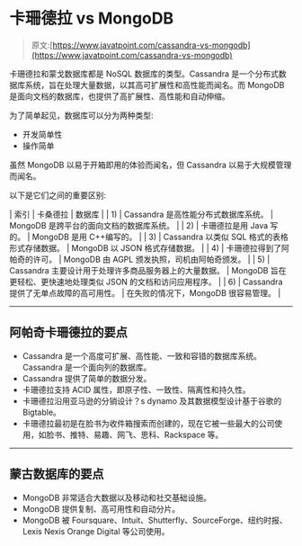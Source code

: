 # 卡珊德拉 vs MongoDB

> 原文:[https://www.javatpoint.com/cassandra-vs-mongodb](https://www.javatpoint.com/cassandra-vs-mongodb)

卡珊德拉和蒙戈数据库都是 NoSQL 数据库的类型。Cassandra 是一个分布式数据库系统，旨在处理大量数据，以其高可扩展性和高性能而闻名。而 MongoDB 是面向文档的数据库，也提供了高扩展性、高性能和自动伸缩。

为了简单起见，数据库可以分为两种类型:

*   开发简单性
*   操作简单

虽然 MongoDB 以易于开箱即用的体验而闻名，但 Cassandra 以易于大规模管理而闻名。

以下是它们之间的重要区别:

| 索引 | 卡桑德拉 | 数据库 |
| 1) | Cassandra 是高性能分布式数据库系统。 | MongoDB 是跨平台的面向文档的数据库系统。 |
| 2) | 卡珊德拉是用 Java 写的。 | MongoDB 是用 C++编写的。 |
| 3) | Cassandra 以类似 SQL 格式的表格形式存储数据。 | MongoDB 以 JSON 格式存储数据。 |
| 4) | 卡珊德拉得到了阿帕奇的许可。 | MongoDB 由 AGPL 颁发执照，司机由阿帕奇颁发。 |
| 5) | Cassandra 主要设计用于处理许多商品服务器上的大量数据。 | MongoDB 旨在更轻松、更快速地处理类似 JSON 的文档和访问应用程序。 |
| 6) | Cassandra 提供了无单点故障的高可用性。 | 在失败的情况下，MongoDB 很容易管理。 |

* * *

## 阿帕奇卡珊德拉的要点

*   Cassandra 是一个高度可扩展、高性能、一致和容错的数据库系统。Cassandra 是一个面向列的数据库。
*   Cassandra 提供了简单的数据分发。
*   卡珊德拉支持 ACID 属性，即原子性、一致性、隔离性和持久性。
*   卡珊德拉沿用亚马逊的分销设计？s dynamo 及其数据模型设计基于谷歌的 Bigtable。
*   卡珊德拉最初是在脸书为收件箱搜索而创建的，现在它被一些最大的公司使用，如脸书、推特、易趣、网飞、思科、Rackspace 等。

* * *

## 蒙古数据库的要点

*   MongoDB 非常适合大数据以及移动和社交基础设施。
*   MongoDB 提供复制、高可用性和自动分片。
*   MongoDB 被 Foursquare、Intuit、Shutterfly、SourceForge、纽约时报、Lexis Nexis Orange Digital 等公司使用。